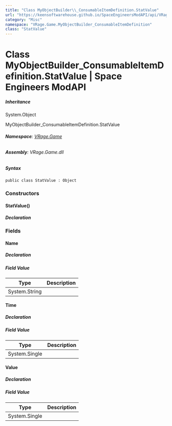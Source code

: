 ```yaml
---
title: "Class MyObjectBuilder\\_ConsumableItemDefinition.StatValue"
url: "https://keensoftwarehouse.github.io/SpaceEngineersModAPI/api/VRage.Game.MyObjectBuilder_ConsumableItemDefinition.StatValue.html"
category: "Misc"
namespace: "VRage.Game.MyObjectBuilder_ConsumableItemDefinition"
class: "StatValue"
---
```


# Class MyObjectBuilder\_ConsumableItemDefinition.StatValue | Space Engineers ModAPI

##### Inheritance

System.Object

MyObjectBuilder\_ConsumableItemDefinition.StatValue

###### **Namespace**: [VRage.Game](https://keensoftwarehouse.github.io/SpaceEngineersModAPI/api/VRage.Game.html)

###### **Assembly**: VRage.Game.dll

##### Syntax

```
public class StatValue : Object
```

### Constructors

#### StatValue()

##### Declaration

### Fields

#### Name

##### Declaration

##### Field Value

| Type | Description |
| --- | --- |
| System.String |     |

#### Time

##### Declaration

##### Field Value

| Type | Description |
| --- | --- |
| System.Single |     |

#### Value

##### Declaration

##### Field Value

| Type | Description |
| --- | --- |
| System.Single |     |